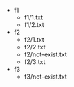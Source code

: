 -   f1
    -   f1/1.txt
    -   f1/2.txt
-   f2
    -   f2/1.txt
    -   f2/2.txt
    -   f2/not-exist.txt
    -   f2/3.txt
-   f3
    -   f3/not-exist.txt
